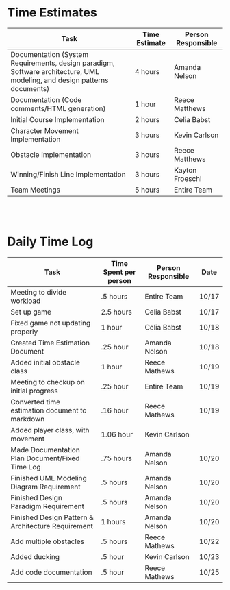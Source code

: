 # Time Estimates

| Task                                                                                                                     | Time Estimate | Person Responsible |
|--------------------------------------------------------------------------------------------------------------------------|---------------|--------------------|
| Documentation (System Requirements, design paradigm, Software architecture, UML modeling, and design patterns documents) | 4 hours       | Amanda Nelson      |
| Documentation (Code comments/HTML generation)                                                                            | 1 hour        | Reece Matthews     |
| Initial Course Implementation                                                                                            | 2 hours       | Celia Babst        |
| Character Movement Implementation                                                                                        | 3 hours       | Kevin Carlson      |
| Obstacle Implementation                                                                                                  | 3 hours       | Reece Matthews     |
| Winning/Finish Line Implementation                                                                                       | 3 hours       | Kayton Froeschl    |
| Team Meetings                                                                                                            | 5 hours       | Entire Team        |

<br/>
<br/>

# Daily Time Log

| Task                                             | Time Spent per person | Person Responsible | Date  |
|--------------------------------------------------|-----------------------|--------------------|-------|
| Meeting to divide workload                       | .5 hours              | Entire Team        | 10/17 |
| Set up game                                      | 2.5 hours             | Celia Babst        | 10/17 |
| Fixed game not updating properly                 | 1 hour                | Celia Babst        | 10/18 |
| Created Time Estimation Document                 | .25 hour              | Amanda Nelson      | 10/18 |
| Added initial obstacle class                     | 1 hour                | Reece Mathews      | 10/19 |
| Meeting to checkup on initial progress           | .25 hour              | Entire Team        | 10/19 |
| Converted time estimation document to markdown   | .16 hour              | Reece Mathews      | 10/19 |
| Added player class, with movement                | 1.06 hour             | Kevin Carlson      |       |
| Made Documentation Plan Document/Fixed Time Log  | .75 hours             | Amanda Nelson      | 10/20 |
| Finished UML Modeling Diagram Requirement        | .5 hours              | Amanda Nelson      | 10/20 |
| Finished Design Paradigm Requirement             | .5 hours              | Amanda Nelson      | 10/20 |
|Finished Design Pattern & Architecture Requirement| 1 hours               | Amanda Nelson      | 10/20 |
| Add multiple obstacles                           | .5 hours              | Reece Mathews      | 10/22 |
| Added ducking                                    | .5 hour               | Kevin Carlson      | 10/23 |
| Add code documentation                           | .5 hour               | Reece Mathews      | 10/25 |
